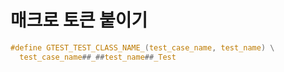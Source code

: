 # 매크로 토큰 붙이기

```c
#define GTEST_TEST_CLASS_NAME_(test_case_name, test_name) \
  test_case_name##_##test_name##_Test
```
